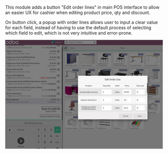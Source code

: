 This module adds a button "Edit order lines" in main POS interface to
allow an easier UX for cashier when editing product price, qty and
discount.

On button click, a popup with order lines allows user to input a clear
value for each field, instead of having to use the default process of
selecting which field to edit, which is not very intuitive and
error-prone.

![Display Edit Order Line Popup](../static/description/pos_edit_order_line.png)

